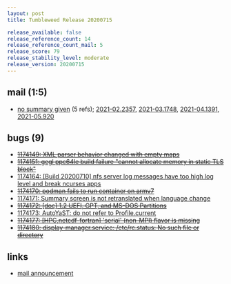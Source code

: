 ```yaml
---
layout: post
title: Tumbleweed Release 20200715

release_available: false
release_reference_count: 14
release_reference_count_mail: 5
release_score: 79
release_stability_level: moderate
release_version: 20200715
---
```


## mail (1:5)

- [no summary given](https://github.com/boombatower/tumbleweed-review/issues/10) (5 refs); [2021-02.2357](https://github.com/boombatower/tumbleweed-review/issues/10), [2021-03.1748](https://github.com/boombatower/tumbleweed-review/issues/10), [2021-04.1391](https://github.com/boombatower/tumbleweed-review/issues/10), [2021-05.920](https://github.com/boombatower/tumbleweed-review/issues/10)

## bugs (9)

<!--more-->

- ~~[1174149: XML parser behavior changed with empty maps](https://bugzilla.opensuse.org/show_bug.cgi?id=1174149)~~
- ~~[1174151: gegl ppc64le build failure "cannot allocate memory in static TLS block"](https://bugzilla.opensuse.org/show_bug.cgi?id=1174151)~~
- [1174164: \[Build 20200710\] nfs server log messages have too high log level and break ncurses apps](https://bugzilla.opensuse.org/show_bug.cgi?id=1174164)
- ~~[1174170: podman fails to run container on armv7](https://bugzilla.opensuse.org/show_bug.cgi?id=1174170)~~
- [1174171: Summary screen is not retranslated when language change](https://bugzilla.opensuse.org/show_bug.cgi?id=1174171)
- ~~[1174172: \[doc\] 1.2  UEFI, GPT, and MS-DOS Partitions](https://bugzilla.opensuse.org/show_bug.cgi?id=1174172)~~
- [1174173: AutoYaST: do not refer to Profile.current](https://bugzilla.opensuse.org/show_bug.cgi?id=1174173)
- ~~[1174177: \[HPC,netcdf-fortran\] 'serial' (non-MPI) flavor is missing](https://bugzilla.opensuse.org/show_bug.cgi?id=1174177)~~
- ~~[1174180: display-manager.service: /etc/rc.status: No such file or directory](https://bugzilla.opensuse.org/show_bug.cgi?id=1174180)~~



## links

- [mail announcement](https://github.com/boombatower/tumbleweed-review/issues/10)
